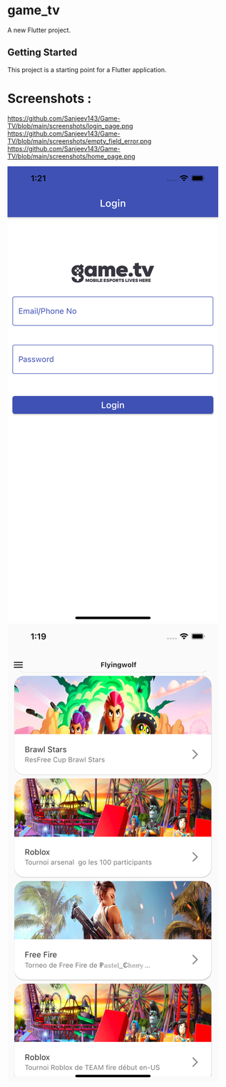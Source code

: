 # game_tv

A new Flutter project.

## Getting Started

This project is a starting point for a Flutter application.

# Screenshots :
https://github.com/Sanjeev143/Game-TV/blob/main/screenshots/login_page.png
https://github.com/Sanjeev143/Game-TV/blob/main/screenshots/empty_field_error.png
https://github.com/Sanjeev143/Game-TV/blob/main/screenshots/home_page.png

![Login Screen](https://github.com/Sanjeev143/Game-TV/blob/main/screenshots/login_page.png?raw=true)
![Home Screen](https://github.com/Sanjeev143/Game-TV/blob/main/screenshots/home_page.png?raw=true)

